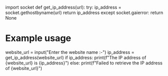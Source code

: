 import socket
def get_ip_address(url):
  try:
    ip_address = socket.gethostbyname(url)
    return ip_address
  except socket.gaierror:
    return None
# Example usage
website_url = input("Enter the website name :-")
ip_address = get_ip_address(website_url)
if ip_address:
  print(f"The IP address of {website_url} is {ip_address}")
else:
  print(f"Failed to retrieve the IP address of {website_url}")
